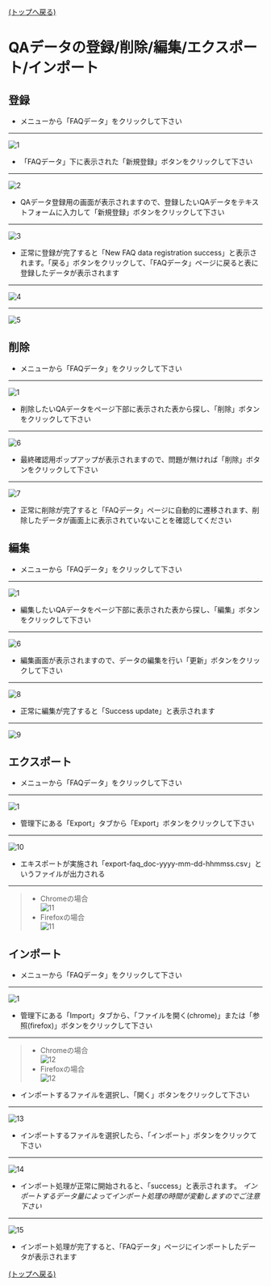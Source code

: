 [(トップへ戻る)](https://github.com/solctatg/FAQService_Manual)
# QAデータの登録/削除/編集/エクスポート/インポート
## 登録
- メニューから「FAQデータ」をクリックして下さい

------------------------------------
![1](../img/faqMaintenance/faqMaintenance_01.jpg)

- 「FAQデータ」下に表示された「新規登録」ボタンをクリックして下さい

------------------------------------
![2](../img/faqMaintenance/faqMaintenance_02.jpg)

- QAデータ登録用の画面が表示されますので、登録したいQAデータをテキストフォームに入力して「新規登録」ボタンをクリックして下さい

------------------------------------
![3](../img/faqMaintenance/faqMaintenance_03.jpg)

- 正常に登録が完了すると「New FAQ data registration success」と表示されます。「戻る」ボタンをクリックして、「FAQデータ」ページに戻ると表に登録したデータが表示されます

------------------------------------
![4](../img/faqMaintenance/faqMaintenance_04.jpg)

------------------------------------
![5](../img/faqMaintenance/faqMaintenance_05.jpg)

## 削除
- メニューから「FAQデータ」をクリックして下さい

------------------------------------
![1](../img/faqMaintenance/faqMaintenance_01.jpg)

- 削除したいQAデータをページ下部に表示された表から探し、「削除」ボタンをクリックして下さい

------------------------------------
![6](../img/faqMaintenance/faqMaintenance_06.jpg)

- 最終確認用ポップアップが表示されますので、問題が無ければ「削除」ボタンをクリックして下さい

------------------------------------
![7](../img/faqMaintenance/faqMaintenance_07.jpg)

- 正常に削除が完了すると「FAQデータ」ページに自動的に遷移されます、削除したデータが画面上に表示されていないことを確認してください

## 編集
- メニューから「FAQデータ」をクリックして下さい

------------------------------------
![1](../img/faqMaintenance/faqMaintenance_01.jpg)

- 編集したいQAデータをページ下部に表示された表から探し、「編集」ボタンをクリックして下さい

------------------------------------
![6](../img/faqMaintenance/faqMaintenance_06.jpg)

- 編集画面が表示されますので、データの編集を行い「更新」ボタンをクリックして下さい

------------------------------------
![8](../img/faqMaintenance/faqMaintenance_08.jpg)

- 正常に編集が完了すると「Success update」と表示されます

------------------------------------
![9](../img/faqMaintenance/faqMaintenance_09.jpg)

## エクスポート
- メニューから「FAQデータ」をクリックして下さい

------------------------------------
![1](../img/faqMaintenance/faqMaintenance_01.jpg)

- 管理下にある「Export」タブから「Export」ボタンをクリックして下さい

------------------------------------
![10](../img/faqMaintenance/faqMaintenance_10.jpg)

- エキスポートが実施され「export-faq_doc-yyyy-mm-dd-hhmmss.csv」というファイルが出力される

------------------------------------
> - Chromeの場合  
>![11](../img/faqMaintenance/faqMaintenance_11_chrome.jpg)  
> - Firefoxの場合  
>![11](../img/faqMaintenance/faqMaintenance_11_firefox.jpg)

## インポート
- メニューから「FAQデータ」をクリックして下さい

------------------------------------
![1](../img/faqMaintenance/faqMaintenance_01.jpg)

- 管理下にある「Import」タブから、「ファイルを開く(chrome)」または「参照(firefox)」ボタンをクリックして下さい

------------------------------------
> - Chromeの場合  
>![12](../img/faqMaintenance/faqMaintenance_12_chrome.jpg)  
> - Firefoxの場合  
>![12](../img/faqMaintenance/faqMaintenance_12_firefox.jpg)

- インポートするファイルを選択し、「開く」ボタンをクリックして下さい

------------------------------------
![13](../img/faqMaintenance/faqMaintenance_13.jpg)


- インポートするファイルを選択したら、「インポート」ボタンをクリックて下さい

------------------------------------
![14](../img/faqMaintenance/faqMaintenance_14.jpg)

- インポート処理が正常に開始されると、「success」と表示されます。
*インポートするデータ量によってインポート処理の時間が変動しますのでご注意下さい*

------------------------------------
![15](../img/faqMaintenance/faqMaintenance_15.jpg)

- インポート処理が完了すると、「FAQデータ」ページにインポートしたデータが表示されます


[(トップへ戻る)](https://github.com/solctatg/FAQService_Manual)
